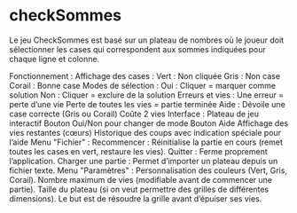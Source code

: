 # checkSommes

Le jeu CheckSommes est basé sur un plateau de nombres où le joueur doit sélectionner les cases qui correspondent aux sommes indiquées pour chaque ligne et colonne.

Fonctionnement :
  Affichage des cases :
    Vert : Non cliquée
    Gris : Non case
    Corail : Bonne case
  Modes de sélection :
    Oui : Cliquer = marquer comme solution
    Non : Cliquer = exclure de la solution
  Erreurs et vies :
    Une erreur = perte d’une vie
    Perte de toutes les vies = partie terminée
  Aide :
    Dévoile une case correcte (Gris ou Corail)
    Coûte 2 vies
  Interface :
    Plateau de jeu interactif
    Bouton Oui/Non pour changer de mode
    Bouton Aide
    Affichage des vies restantes (cœurs)
    Historique des coups avec indication spéciale pour l’aide
  Menu "Fichier" :
    Recommencer : Réinitialise la partie en cours (remet toutes les cases en vert, restaure les vies).
    Quitter : Ferme proprement l’application.
    Charger une partie : Permet d’importer un plateau depuis un fichier texte.
  Menu "Paramètres"  :
    Personnalisation des couleurs (Vert, Gris, Corail).
    Nombre maximum de vies (modifiable avant de commencer une partie).
    Taille du plateau (si on veut permettre des grilles de différentes dimensions).
Le but est de résoudre la grille avant d’épuiser ses vies.
